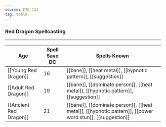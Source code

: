 ```yaml
---
source: FTD 133
tag: table
---
```


### Red Dragon Spellcasting
---
|Age|Spell Save DC|Spells Known|
|----|----|----------|
|[[Young Red Dragon]]|16|[[bane]], [[heat metal]], [[hypnotic pattern]], [[suggestion]]|
|[[Adult Red Dragon]]|19|[[bane]], [[dominate person]], [[heat metal]], [[hypnotic pattern]], [[suggestion]]|
|[[Ancient Red Dragon]]|21|[[bane]], [[dominate person]], [[heat metal]], [[hypnotic pattern]], [[power word stun]], [[suggestion]]|
